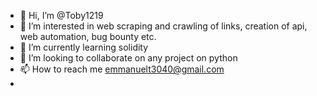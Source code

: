 - 👋 Hi, I’m @Toby1219
- 👀 I’m interested in web scraping and crawling of links, creation of api, web automation, bug bounty etc. 
- 🌱 I’m currently learning solidity
- 💞️ I’m looking to collaborate on any project on python 
- 📫 How to reach me emmanuelt3040@gmail.com
- 
<!---
Toby1219/Toby1219 is a ✨ special ✨ repository because its `README.md` (this file) appears on your GitHub profile.
You can click the Preview link to take a look at your changes.
--->
